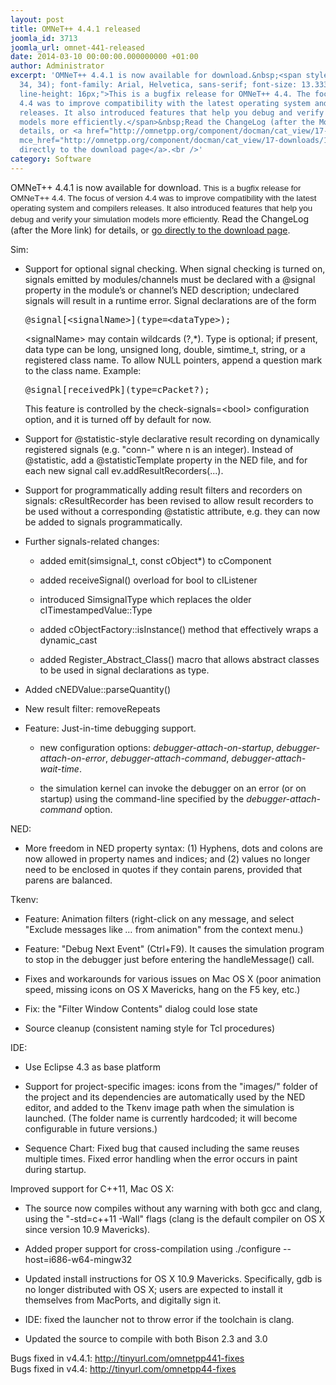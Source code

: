 ```yaml
---
layout: post
title: OMNeT++ 4.4.1 released
joomla_id: 3713
joomla_url: omnet-441-released
date: 2014-03-10 00:00:00.000000000 +01:00
author: Administrator
excerpt: 'OMNeT++ 4.4.1 is now available for download.&nbsp;<span style="color: rgb(34,
  34, 34); font-family: Arial, Helvetica, sans-serif; font-size: 13.333333015441895px;
  line-height: 16px;">This is a bugfix release for OMNeT++ 4.4. The focus of version
  4.4 was to improve compatibility with the latest operating system and compilers
  releases. It also introduced features that help you debug and verify your simulation
  models more efficiently.</span>&nbsp;Read the ChangeLog (after the More link) for
  details, or <a href="http://omnetpp.org/component/docman/cat_view/17-downloads/1-omnet-releases"
  mce_href="http://omnetpp.org/component/docman/cat_view/17-downloads/1-omnet-releases">go
  directly to the download page</a>.<br />'
category: Software
---
```

OMNeT++ 4.4.1 is now available for download.&nbsp;<span style="color: rgb(34, 34, 34); font-family: Arial, Helvetica, sans-serif; font-size: 13.333333015441895px; line-height: 16px;">This is a bugfix release for OMNeT++ 4.4. The focus of version 4.4 was to improve compatibility with the latest operating system and compilers releases. It also introduced features that help you debug and verify your simulation models more efficiently.</span>&nbsp;Read the ChangeLog (after the More link) for details, or <a href="http://omnetpp.org/component/docman/cat_view/17-downloads/1-omnet-releases" mce_href="http://omnetpp.org/component/docman/cat_view/17-downloads/1-omnet-releases">go directly to the download page</a>.<br />

<div class="sectionbody">
<div class="paragraph"><p>Sim:</p></div>
<div class="ulist"><ul>
<li>
<p>
    Support for optional signal checking. When signal checking is turned on,
    signals emitted by modules/channels must be declared with a @signal property
    in the module’s or channel’s NED description; undeclared signals will result
    in a runtime error. Signal declarations are of the form
</p>
<div class="listingblock">
<div class="content">
<pre><tt>@signal[&lt;signalName&gt;](type=&lt;dataType&gt;);</tt></pre>
</div></div>
<div class="paragraph"><p>&lt;signalName&gt; may contain wildcards (?,*). Type is optional; if present,
data type can be long, unsigned long, double, simtime_t, string, or a
registered class name. To allow NULL pointers, append a question mark to
the class name. Example:</p></div>
<div class="listingblock">
<div class="content">
<pre><tt>@signal[receivedPk](type=cPacket?);</tt></pre>
</div></div>
<div class="paragraph"><p>This feature is controlled by the check-signals=&lt;bool&gt; configuration
option, and it is turned off by default for now.</p></div>
</li>
<li>
  <p>
    Support for @statistic-style declarative result recording on dynamically
    registered signals (e.g. "conn-<n>" where n is an integer). Instead of
    @statistic, add a @statisticTemplate property in the NED file, and for
    each new signal call ev.addResultRecorders(...).
  </n></p>
</li>
<li>
  <p>
    Support for programmatically adding result filters and recorders on
    signals: cResultRecorder has been revised to allow result recorders
    to be used without a corresponding @statistic attribute, e.g. they
    can now be added to signals programmatically.    
  </p>
</li>
<li>
<p>
Further signals-related changes:
</p>
<div class="ulist"><ul>
<li>
<p>
added emit(simsignal_t, const cObject*) to cComponent
</p>
</li>
<li>
<p>
added receiveSignal() overload for bool to cIListener
</p>
</li>
<li>
<p>
introduced SimsignalType which replaces the older cITimestampedValue::Type
</p>
</li>
<li>
<p>
added cObjectFactory::isInstance() method that effectively wraps a
      dynamic_cast
</p>
</li>
<li>
<p>
added Register_Abstract_Class() macro that allows abstract classes to be
      used in signal declarations as type.
</p>
</li>
</ul></div>
</li>
<li>
<p>
Added cNEDValue::parseQuantity()
</p>
</li>
<li>
<p>
New result filter: removeRepeats
</p>
</li>
<li>
<p>
Feature: Just-in-time debugging support.
</p>
<div class="ulist"><ul>
<li>
<p>
new configuration options: <i>debugger-attach-on-startup</i>, <i>debugger-attach-on-error</i>,
        <i>debugger-attach-command</i>, <i>debugger-attach-wait-time</i>.
</p>
</li>
<li>
<p>
the simulation kernel can invoke the debugger on an error (or on startup)
        using the command-line specified by the <i>debugger-attach-command</i> option.
</p>
</li>
</ul></div>
</li>
</ul></div>
<div class="paragraph"><p>NED:</p></div>
<div class="ulist"><ul>
<li>
<p>
More freedom in NED property syntax: (1) Hyphens, dots and colons are now
    allowed in property names and indices; and (2) values no longer need
    to be enclosed in quotes if they contain parens, provided that parens are
    balanced.
</p>
</li>
</ul></div>
<div class="paragraph"><p>Tkenv:</p></div>
<div class="ulist"><ul>
<li>
<p>
Feature: Animation filters (right-click on any message, and select
    "Exclude messages like <i>…</i> from animation" from the context menu.)
</p>
</li>
<li>
<p>
Feature: "Debug Next Event" (Ctrl+F9). It causes the simulation program
    to stop in the debugger just before entering the handleMessage() call.
</p>
</li>
<li>
<p>
Fixes and workarounds for various issues on Mac OS X (poor animation speed,
    missing icons on OS X Mavericks, hang on the F5 key, etc.)
</p>
</li>
<li>
<p>
Fix: the "Filter Window Contents" dialog could lose state
</p>
</li>
<li>
<p>
Source cleanup (consistent naming style for Tcl procedures)
</p>
</li>
</ul></div>
<div class="paragraph"><p>IDE:</p></div>
<div class="ulist"><ul>
<li>
<p>
Use Eclipse 4.3 as base platform
</p>
</li>
<li>
<p>
Support for project-specific images: icons from the "images/" folder of the
    project and its dependencies are automatically used by the NED editor, and
    added to the Tkenv image path when the simulation is launched. (The folder
    name is currently hardcoded; it will become configurable in future versions.)
</p>
</li>
<li>
<p>
Sequence Chart: Fixed bug that caused including the same reuses multiple times.
    Fixed error handling when the error occurs in paint during startup.
</p>
</li>
</ul></div>
<div class="paragraph"><p>Improved support for C++11, Mac OS X:</p></div>
<div class="ulist"><ul>
<li>
<p>
The source now compiles without any warning with both gcc and clang, using
    the "-std=c++11 -Wall" flags (clang is the default compiler on OS X since
    version 10.9 Mavericks).
</p>
</li>
<li>
<p>
Added proper support for cross-compilation using ./configure --host=i686-w64-mingw32
</p>
</li>
<li>
<p>
Updated install instructions for OS X 10.9 Mavericks. Specifically, gdb is
    no longer distributed with OS X; users are expected to install it themselves
    from MacPorts, and digitally sign it.
</p>
</li>
<li>
<p>
IDE: fixed the launcher not to throw error if the toolchain is clang.
</p>
</li>
<li>
<p>
Updated the source to compile with both Bison 2.3 and 3.0
</p>
</li>
</ul></div>
<div class="paragraph"><p>Bugs fixed in v4.4.1:&nbsp;<a href="http://tinyurl.com/omnetpp441-fixes" mce_href="http://tinyurl.com/omnetpp441-fixes">http://tinyurl.com/omnetpp441-fixes</a><br /><span style="line-height: 1.3em;">Bugs fixed in v4.4: </span><a href="http://tinyurl.com/omnetpp44-fixes" mce_href="http://tinyurl.com/omnetpp44-fixes" style="line-height: 1.3em;">http://tinyurl.com/omnetpp44-fixes</a></p></div>
</div>
